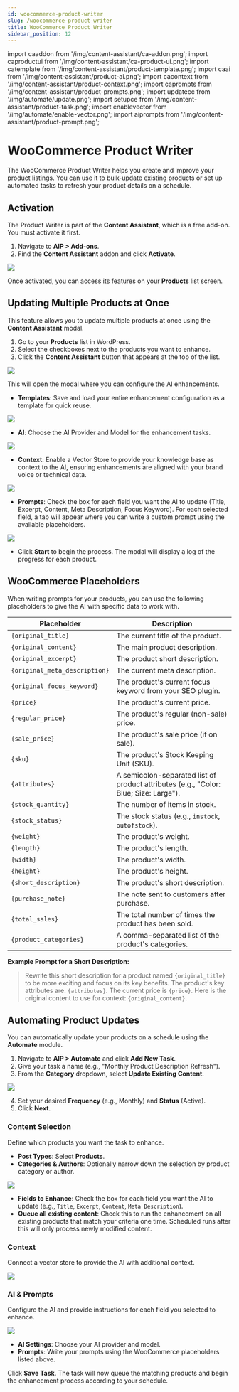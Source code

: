 ```yaml
---
id: woocommerce-product-writer
slug: /woocommerce-product-writer
title: WooCommerce Product Writer
sidebar_position: 12
---
```


import caaddon from '/img/content-assistant/ca-addon.png';
import caproductui from '/img/content-assistant/ca-product-ui.png';
import catemplate from '/img/content-assistant/product-template.png';
import caai from '/img/content-assistant/product-ai.png';
import cacontext from '/img/content-assistant/product-context.png';
import caprompts from '/img/content-assistant/product-prompts.png';
import updatecc from '/img/automate/update.png';
import setupce from '/img/content-assistant/product-task.png';
import enablevector from '/img/automate/enable-vector.png';
import aiprompts from '/img/content-assistant/product-prompt.png';

# WooCommerce Product Writer

The WooCommerce Product Writer helps you create and improve your product listings. You can use it to bulk-update existing products or set up automated tasks to refresh your product details on a schedule.

## Activation

The Product Writer is part of the **Content Assistant**, which is a free add-on. You must activate it first.

1.  Navigate to **AIP > Add-ons**.
2.  Find the **Content Assistant** addon and click **Activate**.

<img src={caaddon}  />

Once activated, you can access its features on your **Products** list screen.

## Updating Multiple Products at Once

This feature allows you to update multiple products at once using the **Content Assistant** modal.

1.  Go to your **Products** list in WordPress.
2.  Select the checkboxes next to the products you want to enhance.
3.  Click the **Content Assistant** button that appears at the top of the list.

<img src={caproductui} />

This will open the modal where you can configure the AI enhancements.

-   **Templates**: Save and load your entire enhancement configuration as a template for quick reuse.
<img src={catemplate} />

-   **AI**: Choose the AI Provider and Model for the enhancement tasks.
<img src={caai} />

-   **Context**: Enable a Vector Store to provide your knowledge base as context to the AI, ensuring enhancements are aligned with your brand voice or technical data.
<img src={cacontext} />

-   **Prompts**: Check the box for each field you want the AI to update (Title, Excerpt, Content, Meta Description, Focus Keyword). For each selected field, a tab will appear where you can write a custom prompt using the available placeholders.
<img src={caprompts} />

-   Click **Start** to begin the process. The modal will display a log of the progress for each product.

## WooCommerce Placeholders

When writing prompts for your products, you can use the following placeholders to give the AI with specific data to work with.

| Placeholder             | Description                                          |
|-------------------------|------------------------------------------------------|
| `{original_title}`      | The current title of the product.                    |
| `{original_content}`    | The main product description.                        |
| `{original_excerpt}`    | The product short description.                       |
| `{original_meta_description}` | The current meta description.               |
| `{original_focus_keyword}` | The product's current focus keyword from your SEO plugin. |
| `{price}`               | The product's current price.                         |
| `{regular_price}`       | The product's regular (non-sale) price.              |
| `{sale_price}`          | The product's sale price (if on sale).               |
| `{sku}`                 | The product's Stock Keeping Unit (SKU).              |
| `{attributes}`          | A semicolon-separated list of product attributes (e.g., "Color: Blue; Size: Large"). |
| `{stock_quantity}`      | The number of items in stock.                        |
| `{stock_status}`        | The stock status (e.g., `instock`, `outofstock`).    |
| `{weight}`              | The product's weight.                                |
| `{length}`              | The product's length.                                |
| `{width}`               | The product's width.                                 |
| `{height}`              | The product's height.                                |
| `{short_description}`   | The product's short description.                     |
| `{purchase_note}`       | The note sent to customers after purchase.           |
| `{total_sales}`         | The total number of times the product has been sold. |
| `{product_categories}`  | A comma-separated list of the product's categories.  |

**Example Prompt for a Short Description:**
> Rewrite this short description for a product named `{original_title}` to be more exciting and focus on its key benefits. The product's key attributes are: `{attributes}`. The current price is `{price}`. Here is the original content to use for context: `{original_content}`.

## Automating Product Updates

You can automatically update your products on a schedule using the **Automate** module.

1.  Navigate to **AIP > Automate** and click **Add New Task**.
2.  Give your task a name (e.g., "Monthly Product Description Refresh").
3.  From the **Category** dropdown, select **Update Existing Content**.

<img src={updatecc} />

4.  Set your desired **Frequency** (e.g., Monthly) and **Status** (Active).
5.  Click **Next**.

### Content Selection

Define which products you want the task to enhance.

-   **Post Types**: Select **Products**.
-   **Categories & Authors**: Optionally narrow down the selection by product category or author.

<img src={setupce} />

-   **Fields to Enhance**: Check the box for each field you want the AI to update (e.g., `Title`, `Excerpt`, `Content`, `Meta Description`).
-   **Queue all existing content**: Check this to run the enhancement on all existing products that match your criteria one time. Scheduled runs after this will only process newly modified content.

### Context
Connect a vector store to provide the AI with additional context.

<img src={enablevector}  />

### AI & Prompts
Configure the AI and provide instructions for each field you selected to enhance.

<img src={aiprompts} />

-   **AI Settings**: Choose your AI provider and model.
-   **Prompts**: Write your prompts using the WooCommerce placeholders listed above.

Click **Save Task**. The task will now queue the matching products and begin the enhancement process according to your schedule.